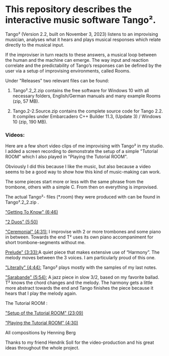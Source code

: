 # This repository describes the interactive music software Tango².

Tango² (Version 2.2, built on November 3, 2023) listens to an improvising musician, analyses what it hears and plays musical responses which relate directly to the musical input.

If the improviser in turn reacts to these answers, a musical loop between the human and the machine can emerge. The way input and reaction correlate and the predictability of Tango’s responses can be defined by the user via a setup of improvising environments, called Rooms.

Under "Releases" two relevant files can be found:
1. Tango².2_2.zip
contains the free software for Windows 10 with all necessary folders, English/German manuals and many example Rooms (zip, 57 MB).

2.  Tango.2-2.Source.zip 
contains the complete source code for Tango 2.2. It compiles under Embarcadero C++ Builder 11.3, (Update 3) / Windows 10 (zip, 190 MB).

[]()

### Videos:

Here are a few short video clips of me improvising with Tango² in my studio. I added a screen recording to demonstrate the setup of a simple "Tutorial ROOM" which I also played in "Playing the Tutorial ROOM".

Obviously I did this because I like the music, but also because a video seems to be a good way to show how this kind of music-making can work.

The some pieces start more or less with the same phrase from the trombone, others with a simple C. From then on everything is improvised.

The actual Tango²- files (*.room) they were produced with can be found in Tango².2_2.zip .

["Getting To Know" (6:46)](https://youtu.be/dq2ZcSnnrN0) 

["2 Duos" (5:50) ](https://youtu.be/KQgo3Fbmsf8)

["Ceremonial" (4:31):](https://youtu.be/6MmKlFxxKpY) I improvise with 2 or more trombones and some piano in between. Towards the end T² uses its own piano accompaniment for short trombone-segments without me.

[Prelude" (3:33):](https://youtu.be/Kiho4-usOxo)A quiet piece that makes extensive use of “Harmony”. The melody moves between the 3 voices. I am particularly proud of this one.
 
["Literally" (4:44):](https://youtu.be/k6tgb5rn2z8) Tango² plays mostly with the samples of my last notes.

["Sarabande" (5:54):](https://youtu.be/vXeHWYyFxDM) A jazz piece in slow 3/2, based on my favorite ballad. T² knows the chord changes and the melody. The harmony gets a little more abstract towards the end and Tango finishes the piece because it hears that I play the melody again.

The Tutorial ROOM :

["Setup of the Tutorial ROOM" (23:09) ](https://youtu.be/LoRn-u8dH4U)

["Playing the Tutorial ROOM" (4:30) ](https://youtu.be/gw1kLJ-g3rs)

All compositions by Henning Berg

Thanks to my friend Hendrik Soll for the video-production and his great ideas throughout the whole project. 
